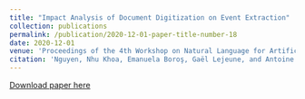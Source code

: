 ```yaml
---
title: "Impact Analysis of Document Digitization on Event Extraction"
collection: publications
permalink: /publication/2020-12-01-paper-title-number-18
date: 2020-12-01
venue: 'Proceedings of the 4th Workshop on Natural Language for Artificial Intelligence (NL4AI 2020)'
citation: 'Nguyen, Nhu Khoa, Emanuela Boroş, Gaël Lejeune, and Antoine Doucet. "Impact Analysis of Document Digitization on Event Extraction." In 4th Workshop on Natural Language for Artificial Intelligence (NL4AI 2020) co-located with the 19th International Conference of the Italian Association for Artificial Intelligence (AI* IA 2020), vol. 2735, pp. 17-28. 2020. Online.'
---
```


[Download paper here](https://hal.archives-ouvertes.fr/hal-03026148/document)



